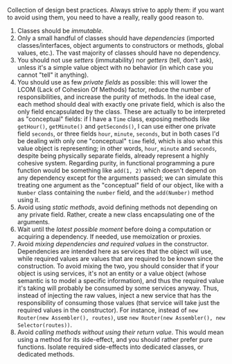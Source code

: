 Collection of design best practices. Always strive to apply them: if you want to avoid using them, you need to have a really, really good reason to.
1. Classes should be *immutable*.
2. Only a small handful of classes should have *dependencies* (imported classes/interfaces, object arguments to constructors or methods, global values, etc.). The vast majority of classes should have no dependency.
3. You should not use *setters* (immutability) nor *getters* (tell, don't ask), unless it's a simple value object with no behavior (in which case you cannot "tell" it anything).
4. You should use as few *private fields* as possible: this will lower the LCOM (Lack of Cohesion Of Methods) factor, reduce the number of responsibilities, and increase the purity of methods. In the ideal case, each method should deal with exactly one private field, which is also the only field encapsulated by the class. These are actually to be interpreted as "conceptual" fields: if I have a `Time` class, exposing methods like `getHour()`, `getMinute()` and `getSeconds()`, I can use either one private field `seconds`, or three fields `hour`, `minute`, `seconds`, but in both cases I'd be dealing with only one "conceptual" `time` field, which is also what this value object is representing; in other words, `hour`, `minute` and `seconds`, despite being physically separate fields, already represent a highly cohesive system. Regarding purity, in functional programming a pure function would be something like `add(1, 2)` which doesn't depend on any dependency except for the arguments passed; we can simulate this treating one argument as the "conceptual" field of our object, like with a `Number` class containing the `number` field, and the `add(Number)` method using it.
5. Avoid using *static methods*, avoid defining methods not depending on any private field. Rather, create a new class encapsulating one of the arguments.
6. Wait until the *latest possible moment* before doing a computation or acquiring a dependency. If needed, use memoization or proxies.
7. Avoid *mixing dependencies and required values* in the constructor. Dependencies are intended here as services that the object will use, while required values are values that are required to be known since the construction. To avoid mixing the two, you should consider that if your object is using services, it's not an entity or a value object (whose semantic is to model a specific information), and thus the required value it's taking will probably be consumed by some services anyway. Thus, instead of injecting the raw values, inject a new service that has the responsibility of consuming those values (that service will take just the required values in the constructor). For instance, instead of `new Router(new Assembler(), routes)`, use `new Router(new Assembler(), new Selector(routes))`.
8. Avoid *calling methods without using their return value*. This would mean using a method for its side-effect, and you should rather prefer pure functions. Isolate required side-effects into dedicated classes, or dedicated methods.
